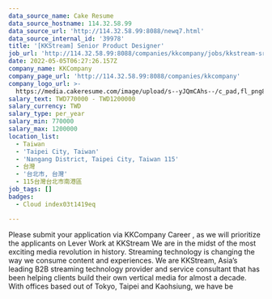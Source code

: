 ```yaml
---
data_source_name: Cake Resume
data_source_hostname: 114.32.58.99
data_source_url: 'http://114.32.58.99:8088/newq7.html'
data_source_internal_id: '39978'
title: '[KKStream] Senior Product Designer'
job_url: 'http://114.32.58.99:8088/companies/kkcompany/jobs/kkstream-sr-product-designer'
date: 2022-05-05T06:27:26.157Z
company_name: KKCompany
company_page_url: 'http://114.32.58.99:8088/companies/kkcompany'
company_logo_url: >-
  https://media.cakeresume.com/image/upload/s--yJQmCAhs--/c_pad,fl_png8,h_200,w_200/v1637561973/kxxyllrqxnxut3jg0vup.png
salary_text: TWD770000 - TWD1200000
salary_currency: TWD
salary_type: per_year
salary_min: 770000
salary_max: 1200000
location_list:
  - Taiwan
  - 'Taipei City, Taiwan'
  - 'Nangang District, Taipei City, Taiwan 115'
  - 台灣
  - '台北市, 台灣'
  - 115台灣台北市南港區
job_tags: []
badges:
  - Cloud index03t1419eq

---
```


Please submit your application via KKCompany Career , as we will prioritize the applicants on Lever Work at KKStream We are in the midst of the most exciting media revolution in history. Streaming technology is changing the way we consume content and experiences. We are KKStream, Asia’s leading B2B streaming technology provider and service consultant that has been helping clients build their own vertical media for almost a decade. With offices based out of Tokyo, Taipei and Kaohsiung, we have be